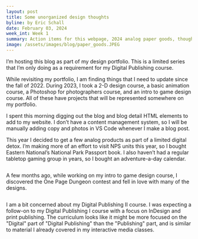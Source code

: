```yaml
---
layout: post
title: Some unorganized design thoughts
byline: by Eric Schall
date: February 03, 2024
week_int: Week 1
summary: Action items for this webpage, 2024 analog paper goods, thoughts on this curriculum
image: /assets/images/blog/paper_goods.JPEG
---
```

<p>I’m hosting this blog as part of my design portfolio. This is a limited series that I’m only doing as a requirement for my Digital Publishing course. </p>

<p>While revisiting my portfolio, I am finding things that I need to update since the fall of 2022. During 2023, I took a 2-D design course, a basic animation course, a Photoshop for photographers course, and an intro to game design course. All of these have projects that will be represented somewhere on my portfolio. </p>

<p>I spent this morning digging out the blog and blog detail HTML elements to add to my website. I don’t have a content management system, so I will be manually adding copy and photos in VS Code whenever I make a blog post. </p>

<p>This year I decided to get a few analog products as part of a limited digital detox. I’m making more of an effort to visit NPS units this year, so I bought Eastern National’s National Park Passport book. I also haven’t had a regular tabletop gaming group in years, so I bought an adventure-a-day calendar. </p>

<img class="rounded my-4" src="{{ site.baseurl }}/assets/images/blog/paper_goods.JPEG" alt="">

<p>A few months ago, while working on my intro to game design course, I discovered the One Page Dungeon contest and fell in love with many of the designs. </p>

<img class="rounded my-4" src="{{ site.baseurl }}/assets/images/blog/tunnels_of_the_terran_titan.jpg" alt="">

<p>I am a bit concerned about my Digital Publishing II course. I was expecting a follow-on to my Digital Publishing I course with a focus on InDesign and print publishing. The curriculum looks like it might be more focused on the "Digital" part of "Digital Publishing" than the "Publishing" part, and is similar to material I already covered in my interactive media classes. </p>